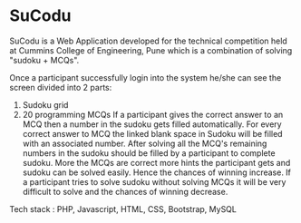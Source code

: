 # SuCodu

SuCodu is a Web Application developed for the technical competition held at Cummins College of Engineering, Pune which is a combination of solving "sudoku + MCQs". 

Once a participant successfully login into the system he/she can see the screen divided into 2 parts:
1. Sudoku grid
2. 20 programming MCQs
If a participant gives the correct answer to an MCQ then a number in the sudoku gets filled automatically. For every correct answer to MCQ the linked blank space in Sudoku will be filled with an associated number. After solving all the MCQ's remaining numbers in the sudoku should be filled by a participant to complete sudoku. More the MCQs are correct more hints the participant gets and sudoku can be solved easily. Hence the chances of winning increase.
If a participant tries to solve sudoku without solving MCQs it will be very difficult to solve and the chances of winning decrease.

Tech stack : PHP, Javascript, HTML, CSS, Bootstrap, MySQL
